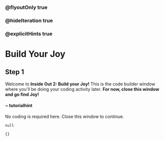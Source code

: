 ### @flyoutOnly true
### @hideIteration true
### @explicitHints true

# Build Your Joy

## Step 1
Welcome to **Inside Out 2: Build your Joy!** This is the code builder window where you'll be doing your coding activity later. **For now, close this window and go find Joy!**

#### ~ tutorialhint 
No coding is required here. Close this window to continue.

```ghost
null
```
```template
{}
```

```package

```